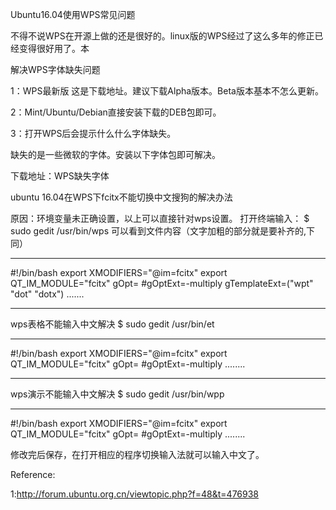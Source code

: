 Ubuntu16.04使用WPS常见问题



不得不说WPS在开源上做的还是很好的。linux版的WPS经过了这么多年的修正已经变得很好用了。本

解决WPS字体缺失问题

1：WPS最新版   这是下载地址。建议下载Alpha版本。Beta版本基本不怎么更新。

2：Mint/Ubuntu/Debian直接安装下载的DEB包即可。

3：打开WPS后会提示什么什么字体缺失。

缺失的是一些微软的字体。安装以下字体包即可解决。

下载地址：WPS缺失字体

ubuntu 16.04在WPS下fcitx不能切换中文搜狗的解决办法

原因：环境变量未正确设置，以上可以直接针对wps设置。
打开终端输入：
$ sudo gedit /usr/bin/wps
可以看到文件内容（文字加粗的部分就是要补齐的,下同）
*******************************
#!/bin/bash
export XMODIFIERS="@im=fcitx"
export QT_IM_MODULE="fcitx"
gOpt=
#gOptExt=-multiply
gTemplateExt=("wpt" "dot" "dotx")
.......
************************
wps表格不能输入中文解决
$ sudo gedit /usr/bin/et
************************
#!/bin/bash
export XMODIFIERS="@im=fcitx"
export QT_IM_MODULE="fcitx"
gOpt=
#gOptExt=-multiply
........

************************
wps演示不能输入中文解决
$ sudo gedit /usr/bin/wpp
************************
#!/bin/bash
export XMODIFIERS="@im=fcitx"
export QT_IM_MODULE="fcitx"
gOpt=
#gOptExt=-multiply
........

修改完后保存，在打开相应的程序切换输入法就可以输入中文了。



Reference:

1:http://forum.ubuntu.org.cn/viewtopic.php?f=48&t=476938
